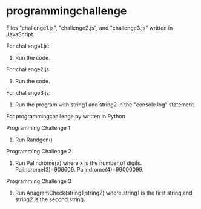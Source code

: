 # programmingchallenge

Files "challenge1.js", "challenge2.js", and "challenge3.js" written in JavaScript.

For challenge1.js:
1. Run the code.

For challenge2.js:
1. Run the code.

For challenge3.js:
1. Run the program with string1 and string2 in the "console.log" statement.

For programmingchallenge.py
written in Python

Programming Challenge 1
1. Run Randgen()

Programming Challenge 2
1. Run Palindrome(x) where x is the number of digits. Palindrome(3)=906609. Palindrome(4)=99000099.

Programming Challenge 3
1. Run AnagramCheck(string1,string2) where string1 is the first string and string2 is the second string.
